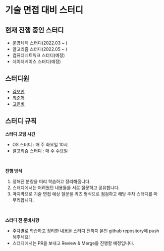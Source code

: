 # 기술 면접 대비 스터디

## 현재 진행 중인 스터디
- 운영체제 스터디(2022.03 ~ )
- 알고리즘 스터디(2022.05 ~ )
- 컴퓨터네트워크 스터디(예정)
- 데이터베이스 스터디(예정)

## 스터디원 
- [김보인](https://github.com/Boin-Kau)
- [최준혁](https://github.com/junhyeok0112)
- [고은비](https://github.com/kolucy)  

## 스터디 규칙

**스터디 모임 시간**  
- OS 스터디 : 매 주 화요일 10시  
- 알고리즘 스터디 : 매 주 수요일
<br/>

**진행 방식**  
1. 정해진 분량을 미리 학습하고 정리해옵니다. 
2. 스터디에서는 어려웠던 내용들을 서로 질문하고 공유합니다. 
3. 마지막으로 기술 면접 예상 질문을 퀴즈 형식으로 점검하고 해당 주차 스터디를 마무리합니다. 
<br/>

**스터디 전 준비사항**  
- 주차별로 학습하고 정리한 내용을 스터디 전까지 본인 github repository에 push 해주세요!
- 스터디에서는 PR을 보내고 Review & Merge를 진행할 예정입니다. 


